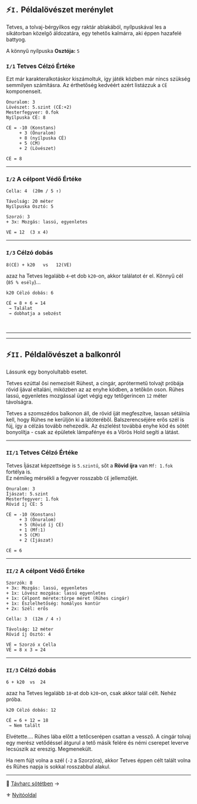 ## ⚡`I.` Példalövészet merénylet

Tetves, a tolvaj-bérgyilkos egy raktár ablakából, nyílpuskával les a sikátorban közelgő áldozatára, egy tehetős kalmárra, aki éppen hazafelé battyog.

A könnyű nyílpuska **Osztója:** `5`

### `I/1` Tetves Célzó Értéke

Ezt már karakteralkotáskor kiszámoltuk, így játék közben már nincs szükség semmilyen számításra. Az érthetőség kedvéért azért listázzuk a `CÉ` komponenseit.

```
Önuralom: 3
Lövészet: 5.szint (CÉ:+2)
Mesterfegyver: 0.fok
Nyílpuska CÉ: 8
```

```
CÉ = -10 (Konstans)
     + 3 (Önuralom)
     + 8 (nyílpuska CÉ)
     + 5 (CM)
     + 2 (Lövészet)
```

```
CÉ = 8
```

---
### `I/2` A célpont Védő Értéke

```
Cella: 4  (20m / 5 ↑)

Távolság: 20 méter
Nyílpuska Osztó: 5
```

```
Szorzó: 3
+ 3x: Mozgás: lassú, egyenletes
```

```
VÉ = 12  (3 x 4)
```

---
### `I/3` Célzó dobás

```
8(CÉ) + k20   vs   12(VÉ)
```

azaz ha Tetves legalább `4`-et dob `k20`-on, akkor találatot ér el. Könnyű cél (`85 % esély`)...

```
k20 Célzó dobás: 6

CÉ = 8 + 6 = 14
 → Találat
 → dobhatja a sebzést
```

<br />

---
---
## ⚡`II.` Példalövészet a balkonról

Lássunk egy bonyolultabb esetet.

Tetves ezúttal ősi nemezisét Rühest, a cingár, aprótermetű tolvajt próbája rövid íjával eltaláni, miközben az az enyhe ködben, a tetőkön oson. Rühes lassú, egyenletes mozgással üget végig egy tetőgerincen `12` méter távolságra.

Tetves a szomszédos balkonon áll, de rövid íját megfeszítve, lassan sétálnia kell, hogy Rühes ne kerüljön ki a látóteréből. Balszerencséjére erős szél is fúj, így a célzás tovább nehezedik. Az észlelést továbbá enyhe köd és sötét bonyolítja - csak az épületek lámpafénye és a Vörös Hold segíti a látást.

---
### `II/1` Tetves Célzó Értéke

Tetves Íjászat képzettsége is `5.szintű`, sőt a **Rövid íjra** van `Mf: 1.fok` fortélya is.\
Ez némileg mérsékli a fegyver rosszabb `CÉ` jellemzőjét.

```
Önuralom: 3
Íjászat: 5.szint
Mesterfegyver: 1.fok
Rövid íj CÉ: 5
```

```
CÉ = -10 (Konstans)
     + 3 (Önuralom)
     + 5 (Rövid íj CÉ)
     + 1 (Mf:1)
     + 5 (CM)
     + 2 (Íjászat)
```

```
CÉ = 6
```

---
### `II/2` A célpont Védő Értéke

```
Szorzók: 8
+ 3x: Mozgás: lassú, egyenletes
+ 1x: Lövész mozgása: lassú egyenletes
+ 1x: Célpont mérete:törpe méret (Rühes cingár)
+ 1x: Észlelhetőség: homályos kontúr
+ 2x: Szél: erős
```

```
Cella: 3  (12m / 4 ↑)

Távolság: 12 méter
Rövid íj Osztó: 4
```

```
VÉ = Szorzó x Cella
VÉ = 8 x 3 = 24
```

---
### `II/3` Célzó dobás

```
6 + k20  vs  24
```

azaz ha Tetves legalább `18`-at dob `k20`-on, csak akkor talál célt. Nehéz próba.

```
k20 Célzó dobás: 12

CÉ = 6 + 12 = 18
 → Nem talált
```

 Elvétette.... Rühes lába előtt a tetőcserépen csattan a vessző. A cingár tolvaj egy merész vetődéssel átgurul a tető másik felére és némi cserepet leverve lecsúszik az ereszig. Megmenekült.

Ha nem fújt volna a szél (`-2` a Szorzóra), akkor Tetves éppen célt talált volna és Rühes napja is sokkal rosszabbul alakul.

---

🔗 [Távharc sötétben](079_tavharc_sotetben.md) →

⚜️ [Nyitóoldal](start.md#7-t%C3%A1vols%C3%A1gi-harcrendszer-)
